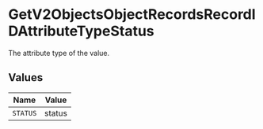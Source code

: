 # GetV2ObjectsObjectRecordsRecordIDAttributeTypeStatus

The attribute type of the value.


## Values

| Name     | Value    |
| -------- | -------- |
| `STATUS` | status   |